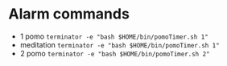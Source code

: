 Alarm commands
==============
- 1 pomo
  `terminator -e "bash $HOME/bin/pomoTimer.sh 1"`
- meditation
  `terminator -e "bash $HOME/bin/pomoTimer.sh 1"`
- 2 pomo
  `terminator -e "bash $HOME/bin/pomoTimer.sh 2"`
